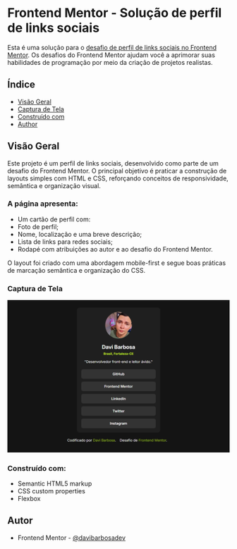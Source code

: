 # Frontend Mentor - Solução de perfil de links sociais

Esta é uma solução para o [desafio de perfil de links sociais no Frontend Mentor](https://www.frontendmentor.io/challenges/social-links-profile-UG32l9m6dQ). Os desafios do Frontend Mentor ajudam você a aprimorar suas habilidades de programação por meio da criação de projetos realistas.

## Índice

-   [Visão Geral](#visão-geral)
-   [Captura de Tela](#captura-de-tela)
-   [Construído com](#construido-com)
-   [Author](#author)

## Visão Geral

Este projeto é um perfil de links sociais, desenvolvido como parte de um desafio do Frontend Mentor. O principal objetivo é praticar a construção de layouts simples com HTML e CSS, reforçando conceitos de responsividade, semântica e organização visual.

### A página apresenta:

-   Um cartão de perfil com:
-   Foto de perfil;
-   Nome, localização e uma breve descrição;
-   Lista de links para redes sociais;
-   Rodapé com atribuições ao autor e ao desafio do Frontend Mentor.

O layout foi criado com uma abordagem mobile-first e segue boas práticas de marcação semântica e organização do CSS.

### Captura de Tela

![](assets/images/social-links-profile-page.png)


### Construído com:

-   Semantic HTML5 markup
-   CSS custom properties
-   Flexbox

## Autor

-   Frontend Mentor - [@davibarbosadev](https://www.frontendmentor.io/profile/davibarbosadev)

